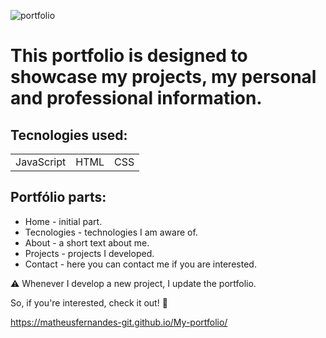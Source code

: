 ![portfolio](https://user-images.githubusercontent.com/100592742/236963066-365ea5ef-3ad3-4c31-9e9b-a7f7940543dc.png)

<h1>This portfolio is designed to showcase my projects, my personal and professional information.</h1>
<h2>Tecnologies used:</h2>
<table>
  <tr>
    <td>JavaScript</td>
    <td>HTML</td>
    <td>CSS</td>
   </tr>
   </table>
   
   
<h2>Portfólio parts:</h2>
<ul>

<li>Home - initial part.
<li>Tecnologies - technologies I am aware of.
<li>About - a short text about me.
<li>Projects - projects I developed.
<li>Contact - here you can contact me if you are interested.
</ul>

⚠️ Whenever I develop a new project, I update the portfolio.

So, if you're interested, check it out! 🙂

https://matheusfernandes-git.github.io/My-portfolio/
